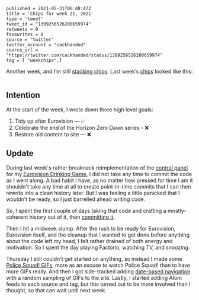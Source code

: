 ```
published = 2021-05-31T06:48:47Z
title = 'Chips for week 21, 2021'
type = 'tweet'
tweet_id = "1399256526200659974"
retweets = 0
favourites = 0
source = "twitter"
twitter_account = "cackhanded"
source_url = "https://twitter.com/cackhanded/status/1399256526200659974"
tag = [ "weekchips",]
```

Another week, and I’m still [stacking chips][chips]. Last week’s
[chips][markers] looked like this:

[chips]: /2020/06/19/my-week-in-poker-chips
[markers]: /2020/08/22/my-weekchips-markers

<p class='image'><img src='https://mnf.m17s.net/2021/05/31/E2soXxvWEAAhe6q.jpg' alt=''></p>

## Intention

At the start of the week, I wrote down three high level goals:

1. Tidy up after Eurovision — ✅
1. Celebrate the end of the Horizon Zero Dawn series - ❌
1. Restore old content to site — ❌


## Update

During last week's rather breakneck reimplementation of the
[control panel][cp] for my [Eurovision Drinking Game][edg],
I did not take any time to commit the code as I went along. A bad habit I
have, as no matter how pressed for time I am it shouldn't take any time at all
to create point-in-time commits that I can then rewrite into a clean history
later. But I was feeling a little panicked that I wouldn't be ready, so I just
barrelled ahead writing code.

So, I spent the first couple of days taking that code and crafting a 
mostly-coherent history out of it, then [committing it][rebuild].

[cp]: https://github.com/norm/eurodrink
[edg]: https://eurovisiondrinking.com
[rebuild]: https://github.com/norm/eurodrink/compare/00142ac...7351b9c

Then I hit a midweek slump. After the rush to be ready for Eurovision,
Eurovision itself, and the cleanup that I wanted to get done before anything
about the code left my head, I felt rather drained of both energy and
motivation. So I spent the day playing Factorio, watching TV, and snoozing.

Thursday I still couldn't get started on anything, so instead I made some
[Police Squad! GIFs][gifs], more as an excuse to watch Police Squad! than
to have more GIFs really. And then I got side-tracked adding
[date-based navigation][dbn] with a random sampling of GIFs to the site.
Lastly, I started adding Atom feeds to each source and tag, but this turned
out to be more involved than I thought, so that can wait until next week.

[gifs]: https://github.com/norm/gifs.cackhanded.net/commit/da4e5fd7ce35bb22268efbed58089ba7ab45ba1e
[dbn]: https://github.com/norm/gifs.cackhanded.net/commit/b865582097337ee375ac248d6b927bc70637b91b
